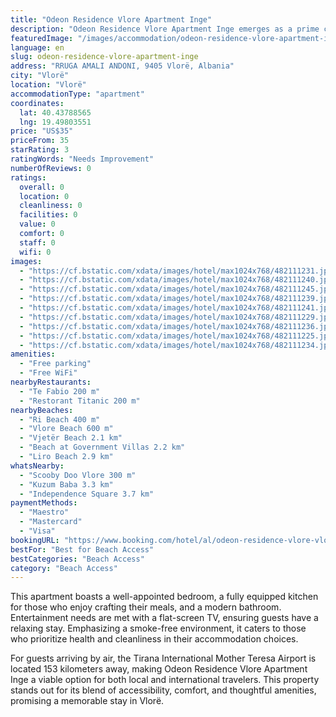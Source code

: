 ```yaml
---
title: "Odeon Residence Vlore Apartment Inge"
description: "Odeon Residence Vlore Apartment Inge emerges as a prime choice for travelers seeking comfort and convenience in Vlorë."
featuredImage: "/images/accommodation/odeon-residence-vlore-apartment-inge-482111231.jpg"
language: en
slug: odeon-residence-vlore-apartment-inge
address: "RRUGA AMALI ANDONI, 9405 Vlorë, Albania"
city: "Vlorë"
location: "Vlorë"
accommodationType: "apartment"
coordinates:
  lat: 40.43788565
  lng: 19.49803551
price: "US$35"
priceFrom: 35
starRating: 3
ratingWords: "Needs Improvement"
numberOfReviews: 0
ratings:
  overall: 0
  location: 0
  cleanliness: 0
  facilities: 0
  value: 0
  comfort: 0
  staff: 0
  wifi: 0
images:
  - "https://cf.bstatic.com/xdata/images/hotel/max1024x768/482111231.jpg?k=56f15fd6dce2b41e4f7cc6e5943cafa185941a6a94dc0f901f714b28102fc28b&o=&hp=1"
  - "https://cf.bstatic.com/xdata/images/hotel/max1024x768/482111240.jpg?k=5d988680120c1b3014297b503155c47e5db667a858c4a13590f35b7642443214&o=&hp=1"
  - "https://cf.bstatic.com/xdata/images/hotel/max1024x768/482111245.jpg?k=b9b735b39ba79964ede8b4421575e1f71a0a5ff472a87a146693a81a42bc9750&o=&hp=1"
  - "https://cf.bstatic.com/xdata/images/hotel/max1024x768/482111239.jpg?k=e648d9f30a5077216fa463c737d9e175c74f5952bc7441084134e2646aa27a30&o=&hp=1"
  - "https://cf.bstatic.com/xdata/images/hotel/max1024x768/482111241.jpg?k=7f6a9344ee14a3ca4fcda818ee459aea1d65a61985d3ed985f66f0399ee22d5d&o=&hp=1"
  - "https://cf.bstatic.com/xdata/images/hotel/max1024x768/482111229.jpg?k=6e81c95cc93991bca5e75f86a206c05ded1b766d2366cca44d846d3d0505d21a&o=&hp=1"
  - "https://cf.bstatic.com/xdata/images/hotel/max1024x768/482111236.jpg?k=f5d2df2f5d4949a0ff4c3f88d18cc525c8e77a701cde1b46c6f9afec9e9ff583&o=&hp=1"
  - "https://cf.bstatic.com/xdata/images/hotel/max1024x768/482111225.jpg?k=7995f69814cffd2cf5be095fddf9c3a3b57bc995fc3d60999b8f10a49c251345&o=&hp=1"
  - "https://cf.bstatic.com/xdata/images/hotel/max1024x768/482111234.jpg?k=601dbb14207943971e143ac16cb9150435cf84d1d7cdbeb48ad35dbd61d0c2e5&o=&hp=1"
amenities:
  - "Free parking"
  - "Free WiFi"
nearbyRestaurants:
  - "Te Fabio 200 m"
  - "Restorant Titanic 200 m"
nearbyBeaches:
  - "Ri Beach 400 m"
  - "Vlore Beach 600 m"
  - "Vjetër Beach 2.1 km"
  - "Beach at Government Villas 2.2 km"
  - "Liro Beach 2.9 km"
whatsNearby:
  - "Scooby Doo Vlore 300 m"
  - "Kuzum Baba 3.3 km"
  - "Independence Square 3.7 km"
paymentMethods:
  - "Maestro"
  - "Mastercard"
  - "Visa"
bookingURL: "https://www.booking.com/hotel/al/odeon-residence-vlore-vlore.en-gb.html?aid=8035640"
bestFor: "Best for Beach Access"
bestCategories: "Beach Access"
category: "Beach Access"
---
```


This apartment boasts a well-appointed bedroom, a fully equipped kitchen for those who enjoy crafting their meals, and a modern bathroom. Entertainment needs are met with a flat-screen TV, ensuring guests have a relaxing stay. Emphasizing a smoke-free environment, it caters to those who prioritize health and cleanliness in their accommodation choices.

For guests arriving by air, the Tirana International Mother Teresa Airport is located 153 kilometers away, making Odeon Residence Vlore Apartment Inge a viable option for both local and international travelers. This property stands out for its blend of accessibility, comfort, and thoughtful amenities, promising a memorable stay in Vlorë.